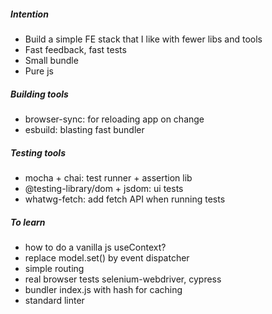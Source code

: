 ##### Intention
* Build a simple FE stack that I like with fewer libs and tools
* Fast feedback, fast tests
* Small bundle
* Pure js

##### Building tools
* browser-sync: for reloading app on change
* esbuild: blasting fast bundler

##### Testing tools
* mocha + chai: test runner + assertion lib
* @testing-library/dom + jsdom: ui tests
* whatwg-fetch: add fetch API when running tests

##### To learn
* how to do a vanilla js useContext?
* replace model.set() by event dispatcher  
* simple routing
* real browser tests selenium-webdriver, cypress
* bundler index.js with hash for caching
* standard linter
